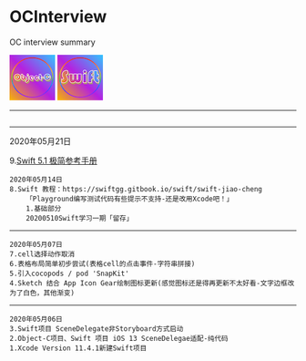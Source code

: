 # OCInterview
OC interview summary

![](./Res/20200507Sketch绘制图标/ObjectC_Small.png)
![](./Res/20200507Sketch绘制图标/Swift_Small.png)

---
```

```

---

2020年05月21日

9.[Swift 5.1 极简参考手册](https://blog.csdn.net/zsxjtip/article/details/104155074?ops_request_misc=&request_id=&biz_id=102&utm_term=swift5.1&utm_medium=distribute.pc_search_result.none-task-blog-2~all~sobaiduweb~default-3-104155074) 
```    
2020年05月14日
8.Swift 教程：https://swiftgg.gitbook.io/swift/swift-jiao-cheng
    「Playground编写测试代码有些提示不支持-还是改用Xcode吧！」
    1.基础部分
    20200510Swift学习一期「留存」
```
---
```
2020年05月07日
7.cell选择动作取消
6.表格布局简单初步尝试(表格cell的点击事件-字符串拼接)
5.引入cocopods / pod 'SnapKit'
4.Sketch 结合 App Icon Gear绘制图标更新(感觉图标还是得再更新不太好看-文字边框改为了白色，其他渐变)
```
---
```
2020年05月06日
3.Swift项目 SceneDelegate非Storyboard方式启动
2.Object-C项目、Swift 项目 iOS 13 SceneDelegae适配-纯代码
1.Xcode Version 11.4.1新建Swift项目
```